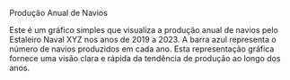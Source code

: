 Produção Anual de Navios

Este é um gráfico simples que visualiza a produção anual de navios pelo Estaleiro Naval XYZ nos anos de 2019 a 2023. A barra azul representa o número de navios produzidos em cada ano. Esta representação gráfica fornece uma visão clara e rápida da tendência de produção ao longo dos anos.
